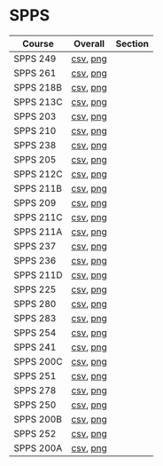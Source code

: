 # SPPS

| Course | Overall | Section |
| ------ | ------- | ------- |
| SPPS 249 | [csv](https://github.com/UCSD-Historical-Enrollment-Data/2024Spring/blob/main/overall/SPPS%20249.csv), [png](https://raw.githubusercontent.com/UCSD-Historical-Enrollment-Data/2024Spring/main/plot_overall/SPPS%20249.png) |  |
| SPPS 261 | [csv](https://github.com/UCSD-Historical-Enrollment-Data/2024Spring/blob/main/overall/SPPS%20261.csv), [png](https://raw.githubusercontent.com/UCSD-Historical-Enrollment-Data/2024Spring/main/plot_overall/SPPS%20261.png) |  |
| SPPS 218B | [csv](https://github.com/UCSD-Historical-Enrollment-Data/2024Spring/blob/main/overall/SPPS%20218B.csv), [png](https://raw.githubusercontent.com/UCSD-Historical-Enrollment-Data/2024Spring/main/plot_overall/SPPS%20218B.png) |  |
| SPPS 213C | [csv](https://github.com/UCSD-Historical-Enrollment-Data/2024Spring/blob/main/overall/SPPS%20213C.csv), [png](https://raw.githubusercontent.com/UCSD-Historical-Enrollment-Data/2024Spring/main/plot_overall/SPPS%20213C.png) |  |
| SPPS 203 | [csv](https://github.com/UCSD-Historical-Enrollment-Data/2024Spring/blob/main/overall/SPPS%20203.csv), [png](https://raw.githubusercontent.com/UCSD-Historical-Enrollment-Data/2024Spring/main/plot_overall/SPPS%20203.png) |  |
| SPPS 210 | [csv](https://github.com/UCSD-Historical-Enrollment-Data/2024Spring/blob/main/overall/SPPS%20210.csv), [png](https://raw.githubusercontent.com/UCSD-Historical-Enrollment-Data/2024Spring/main/plot_overall/SPPS%20210.png) |  |
| SPPS 238 | [csv](https://github.com/UCSD-Historical-Enrollment-Data/2024Spring/blob/main/overall/SPPS%20238.csv), [png](https://raw.githubusercontent.com/UCSD-Historical-Enrollment-Data/2024Spring/main/plot_overall/SPPS%20238.png) |  |
| SPPS 205 | [csv](https://github.com/UCSD-Historical-Enrollment-Data/2024Spring/blob/main/overall/SPPS%20205.csv), [png](https://raw.githubusercontent.com/UCSD-Historical-Enrollment-Data/2024Spring/main/plot_overall/SPPS%20205.png) |  |
| SPPS 212C | [csv](https://github.com/UCSD-Historical-Enrollment-Data/2024Spring/blob/main/overall/SPPS%20212C.csv), [png](https://raw.githubusercontent.com/UCSD-Historical-Enrollment-Data/2024Spring/main/plot_overall/SPPS%20212C.png) |  |
| SPPS 211B | [csv](https://github.com/UCSD-Historical-Enrollment-Data/2024Spring/blob/main/overall/SPPS%20211B.csv), [png](https://raw.githubusercontent.com/UCSD-Historical-Enrollment-Data/2024Spring/main/plot_overall/SPPS%20211B.png) |  |
| SPPS 209 | [csv](https://github.com/UCSD-Historical-Enrollment-Data/2024Spring/blob/main/overall/SPPS%20209.csv), [png](https://raw.githubusercontent.com/UCSD-Historical-Enrollment-Data/2024Spring/main/plot_overall/SPPS%20209.png) |  |
| SPPS 211C | [csv](https://github.com/UCSD-Historical-Enrollment-Data/2024Spring/blob/main/overall/SPPS%20211C.csv), [png](https://raw.githubusercontent.com/UCSD-Historical-Enrollment-Data/2024Spring/main/plot_overall/SPPS%20211C.png) |  |
| SPPS 211A | [csv](https://github.com/UCSD-Historical-Enrollment-Data/2024Spring/blob/main/overall/SPPS%20211A.csv), [png](https://raw.githubusercontent.com/UCSD-Historical-Enrollment-Data/2024Spring/main/plot_overall/SPPS%20211A.png) |  |
| SPPS 237 | [csv](https://github.com/UCSD-Historical-Enrollment-Data/2024Spring/blob/main/overall/SPPS%20237.csv), [png](https://raw.githubusercontent.com/UCSD-Historical-Enrollment-Data/2024Spring/main/plot_overall/SPPS%20237.png) |  |
| SPPS 236 | [csv](https://github.com/UCSD-Historical-Enrollment-Data/2024Spring/blob/main/overall/SPPS%20236.csv), [png](https://raw.githubusercontent.com/UCSD-Historical-Enrollment-Data/2024Spring/main/plot_overall/SPPS%20236.png) |  |
| SPPS 211D | [csv](https://github.com/UCSD-Historical-Enrollment-Data/2024Spring/blob/main/overall/SPPS%20211D.csv), [png](https://raw.githubusercontent.com/UCSD-Historical-Enrollment-Data/2024Spring/main/plot_overall/SPPS%20211D.png) |  |
| SPPS 225 | [csv](https://github.com/UCSD-Historical-Enrollment-Data/2024Spring/blob/main/overall/SPPS%20225.csv), [png](https://raw.githubusercontent.com/UCSD-Historical-Enrollment-Data/2024Spring/main/plot_overall/SPPS%20225.png) |  |
| SPPS 280 | [csv](https://github.com/UCSD-Historical-Enrollment-Data/2024Spring/blob/main/overall/SPPS%20280.csv), [png](https://raw.githubusercontent.com/UCSD-Historical-Enrollment-Data/2024Spring/main/plot_overall/SPPS%20280.png) |  |
| SPPS 283 | [csv](https://github.com/UCSD-Historical-Enrollment-Data/2024Spring/blob/main/overall/SPPS%20283.csv), [png](https://raw.githubusercontent.com/UCSD-Historical-Enrollment-Data/2024Spring/main/plot_overall/SPPS%20283.png) |  |
| SPPS 254 | [csv](https://github.com/UCSD-Historical-Enrollment-Data/2024Spring/blob/main/overall/SPPS%20254.csv), [png](https://raw.githubusercontent.com/UCSD-Historical-Enrollment-Data/2024Spring/main/plot_overall/SPPS%20254.png) |  |
| SPPS 241 | [csv](https://github.com/UCSD-Historical-Enrollment-Data/2024Spring/blob/main/overall/SPPS%20241.csv), [png](https://raw.githubusercontent.com/UCSD-Historical-Enrollment-Data/2024Spring/main/plot_overall/SPPS%20241.png) |  |
| SPPS 200C | [csv](https://github.com/UCSD-Historical-Enrollment-Data/2024Spring/blob/main/overall/SPPS%20200C.csv), [png](https://raw.githubusercontent.com/UCSD-Historical-Enrollment-Data/2024Spring/main/plot_overall/SPPS%20200C.png) |  |
| SPPS 251 | [csv](https://github.com/UCSD-Historical-Enrollment-Data/2024Spring/blob/main/overall/SPPS%20251.csv), [png](https://raw.githubusercontent.com/UCSD-Historical-Enrollment-Data/2024Spring/main/plot_overall/SPPS%20251.png) |  |
| SPPS 278 | [csv](https://github.com/UCSD-Historical-Enrollment-Data/2024Spring/blob/main/overall/SPPS%20278.csv), [png](https://raw.githubusercontent.com/UCSD-Historical-Enrollment-Data/2024Spring/main/plot_overall/SPPS%20278.png) |  |
| SPPS 250 | [csv](https://github.com/UCSD-Historical-Enrollment-Data/2024Spring/blob/main/overall/SPPS%20250.csv), [png](https://raw.githubusercontent.com/UCSD-Historical-Enrollment-Data/2024Spring/main/plot_overall/SPPS%20250.png) |  |
| SPPS 200B | [csv](https://github.com/UCSD-Historical-Enrollment-Data/2024Spring/blob/main/overall/SPPS%20200B.csv), [png](https://raw.githubusercontent.com/UCSD-Historical-Enrollment-Data/2024Spring/main/plot_overall/SPPS%20200B.png) |  |
| SPPS 252 | [csv](https://github.com/UCSD-Historical-Enrollment-Data/2024Spring/blob/main/overall/SPPS%20252.csv), [png](https://raw.githubusercontent.com/UCSD-Historical-Enrollment-Data/2024Spring/main/plot_overall/SPPS%20252.png) |  |
| SPPS 200A | [csv](https://github.com/UCSD-Historical-Enrollment-Data/2024Spring/blob/main/overall/SPPS%20200A.csv), [png](https://raw.githubusercontent.com/UCSD-Historical-Enrollment-Data/2024Spring/main/plot_overall/SPPS%20200A.png) |  |
